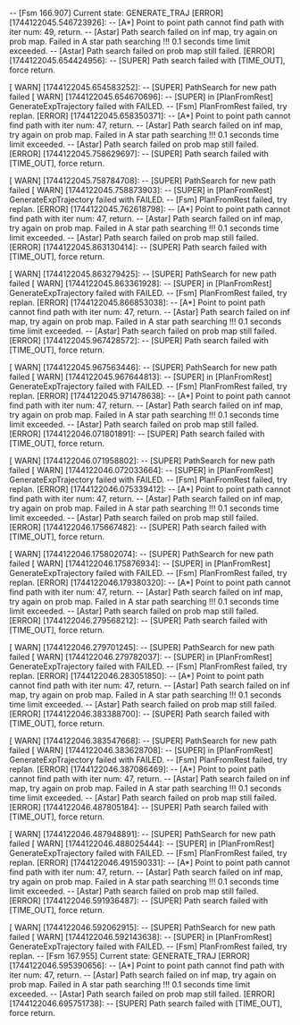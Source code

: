  -- [Fsm 166.907] Current state: GENERATE_TRAJ
[ERROR] [1744122045.546723926]:  -- [A*] Point to point path cannot find path with iter num: 49, return.
 -- [Astar] Path search failed on inf map, try again on prob map.
Failed in A star path searching !!! 0.1 seconds time limit exceeded.
 -- [Astar] Path search failed on prob map still failed.
[ERROR] [1744122045.654424956]:  -- [SUPER] Path search failed with [TIME_OUT], force return.

[ WARN] [1744122045.654583252]:  -- [SUPER] PathSearch for new path failed
[ WARN] [1744122045.654670696]:  -- [SUPER] in [PlanFromRest] GenerateExpTrajectory failed with FAILED.
 -- [Fsm] PlanFromRest failed, try replan.
[ERROR] [1744122045.658350371]:  -- [A*] Point to point path cannot find path with iter num: 47, return.
 -- [Astar] Path search failed on inf map, try again on prob map.
Failed in A star path searching !!! 0.1 seconds time limit exceeded.
 -- [Astar] Path search failed on prob map still failed.
[ERROR] [1744122045.758629697]:  -- [SUPER] Path search failed with [TIME_OUT], force return.

[ WARN] [1744122045.758784708]:  -- [SUPER] PathSearch for new path failed
[ WARN] [1744122045.758873903]:  -- [SUPER] in [PlanFromRest] GenerateExpTrajectory failed with FAILED.
 -- [Fsm] PlanFromRest failed, try replan.
[ERROR] [1744122045.762618798]:  -- [A*] Point to point path cannot find path with iter num: 47, return.
 -- [Astar] Path search failed on inf map, try again on prob map.
Failed in A star path searching !!! 0.1 seconds time limit exceeded.
 -- [Astar] Path search failed on prob map still failed.
[ERROR] [1744122045.863130414]:  -- [SUPER] Path search failed with [TIME_OUT], force return.

[ WARN] [1744122045.863279425]:  -- [SUPER] PathSearch for new path failed
[ WARN] [1744122045.863361928]:  -- [SUPER] in [PlanFromRest] GenerateExpTrajectory failed with FAILED.
 -- [Fsm] PlanFromRest failed, try replan.
[ERROR] [1744122045.866853038]:  -- [A*] Point to point path cannot find path with iter num: 47, return.
 -- [Astar] Path search failed on inf map, try again on prob map.
Failed in A star path searching !!! 0.1 seconds time limit exceeded.
 -- [Astar] Path search failed on prob map still failed.
[ERROR] [1744122045.967428572]:  -- [SUPER] Path search failed with [TIME_OUT], force return.

[ WARN] [1744122045.967563446]:  -- [SUPER] PathSearch for new path failed
[ WARN] [1744122045.967644813]:  -- [SUPER] in [PlanFromRest] GenerateExpTrajectory failed with FAILED.
 -- [Fsm] PlanFromRest failed, try replan.
[ERROR] [1744122045.971478638]:  -- [A*] Point to point path cannot find path with iter num: 47, return.
 -- [Astar] Path search failed on inf map, try again on prob map.
Failed in A star path searching !!! 0.1 seconds time limit exceeded.
 -- [Astar] Path search failed on prob map still failed.
[ERROR] [1744122046.071801891]:  -- [SUPER] Path search failed with [TIME_OUT], force return.

[ WARN] [1744122046.071958802]:  -- [SUPER] PathSearch for new path failed
[ WARN] [1744122046.072033664]:  -- [SUPER] in [PlanFromRest] GenerateExpTrajectory failed with FAILED.
 -- [Fsm] PlanFromRest failed, try replan.
[ERROR] [1744122046.075339412]:  -- [A*] Point to point path cannot find path with iter num: 47, return.
 -- [Astar] Path search failed on inf map, try again on prob map.
Failed in A star path searching !!! 0.1 seconds time limit exceeded.
 -- [Astar] Path search failed on prob map still failed.
[ERROR] [1744122046.175667482]:  -- [SUPER] Path search failed with [TIME_OUT], force return.

[ WARN] [1744122046.175802074]:  -- [SUPER] PathSearch for new path failed
[ WARN] [1744122046.175876934]:  -- [SUPER] in [PlanFromRest] GenerateExpTrajectory failed with FAILED.
 -- [Fsm] PlanFromRest failed, try replan.
[ERROR] [1744122046.179380320]:  -- [A*] Point to point path cannot find path with iter num: 47, return.
 -- [Astar] Path search failed on inf map, try again on prob map.
Failed in A star path searching !!! 0.1 seconds time limit exceeded.
 -- [Astar] Path search failed on prob map still failed.
[ERROR] [1744122046.279568212]:  -- [SUPER] Path search failed with [TIME_OUT], force return.

[ WARN] [1744122046.279701245]:  -- [SUPER] PathSearch for new path failed
[ WARN] [1744122046.279782037]:  -- [SUPER] in [PlanFromRest] GenerateExpTrajectory failed with FAILED.
 -- [Fsm] PlanFromRest failed, try replan.
[ERROR] [1744122046.283051850]:  -- [A*] Point to point path cannot find path with iter num: 47, return.
 -- [Astar] Path search failed on inf map, try again on prob map.
Failed in A star path searching !!! 0.1 seconds time limit exceeded.
 -- [Astar] Path search failed on prob map still failed.
[ERROR] [1744122046.383388700]:  -- [SUPER] Path search failed with [TIME_OUT], force return.

[ WARN] [1744122046.383547668]:  -- [SUPER] PathSearch for new path failed
[ WARN] [1744122046.383628708]:  -- [SUPER] in [PlanFromRest] GenerateExpTrajectory failed with FAILED.
 -- [Fsm] PlanFromRest failed, try replan.
[ERROR] [1744122046.387086469]:  -- [A*] Point to point path cannot find path with iter num: 47, return.
 -- [Astar] Path search failed on inf map, try again on prob map.
Failed in A star path searching !!! 0.1 seconds time limit exceeded.
 -- [Astar] Path search failed on prob map still failed.
[ERROR] [1744122046.487805184]:  -- [SUPER] Path search failed with [TIME_OUT], force return.

[ WARN] [1744122046.487948891]:  -- [SUPER] PathSearch for new path failed
[ WARN] [1744122046.488025444]:  -- [SUPER] in [PlanFromRest] GenerateExpTrajectory failed with FAILED.
 -- [Fsm] PlanFromRest failed, try replan.
[ERROR] [1744122046.491590331]:  -- [A*] Point to point path cannot find path with iter num: 47, return.
 -- [Astar] Path search failed on inf map, try again on prob map.
Failed in A star path searching !!! 0.1 seconds time limit exceeded.
 -- [Astar] Path search failed on prob map still failed.
[ERROR] [1744122046.591936487]:  -- [SUPER] Path search failed with [TIME_OUT], force return.

[ WARN] [1744122046.592062915]:  -- [SUPER] PathSearch for new path failed
[ WARN] [1744122046.592143638]:  -- [SUPER] in [PlanFromRest] GenerateExpTrajectory failed with FAILED.
 -- [Fsm] PlanFromRest failed, try replan.
 -- [Fsm 167.955] Current state: GENERATE_TRAJ
[ERROR] [1744122046.595390656]:  -- [A*] Point to point path cannot find path with iter num: 47, return.
 -- [Astar] Path search failed on inf map, try again on prob map.
Failed in A star path searching !!! 0.1 seconds time limit exceeded.
 -- [Astar] Path search failed on prob map still failed.
[ERROR] [1744122046.695751738]:  -- [SUPER] Path search failed with [TIME_OUT], force return.
